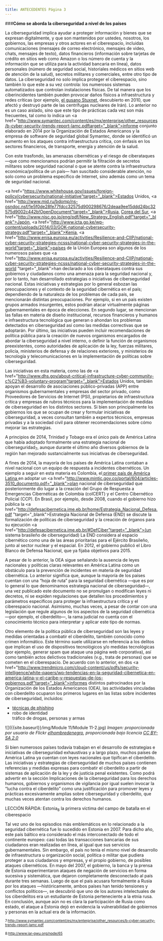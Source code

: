```yaml
---
title: ANTECEDENTES Página 3
---
```


###**Cómo se aborda la ciberseguridad a nivel de los países**

La ciberseguridad implica ayudar a proteger información y bienes que se expresan digitalmente, y que son mantenidos por ustedes, nosotros, los gobiernos, las empresas y otros actores en el ciberespacio, incluidas comunicaciones (mensajes de correo electrónico, mensajes de video, chats, mensajes de texto), datos financieros (información sobre tarjetas de crédito en sitios web como Amazon o los número de cuenta y la información que se utiliza para la actividad bancaria en línea), datos personales (número de seguridad social, historiales médicos en sitios web de atención de la salud), secretos militares y comerciales, entre otro tipo de datos. La ciberseguridad no solo implica proteger el ciberespacio, sino también lo que este a su vez controla: los numerosos sistemas automatizados que controlan instalaciones físicas.
 De tal manera que los ciberincidentes también pueden provocar daños físicos a infraestructura y redes críticas (por ejemplo, <a href="//https://es.wikipedia.org/wiki/Stuxnet" target="_blank">el gusano Stuxnet</a>, descubierto en 2010, que afectó y destruyó parte de las centrífugas nucleares de Irán). Lo anterior no es un caso aislado, sino que este tipo de prácticas cada vez son más frecuentes, tal como lo indica un <a href="http://www.symantec.com/content/es/mx/enterprise/other_resources/b-cyber-security-trends-report-lamc.pdftarget="_blank">informe conjunto</a></a> elaborado en 2014 por la Organización de Estados Americanos y la empresa de software de seguridad global Symantec, donde se identificó un aumento en los ataques contra infraestructura crítica, con énfasis en los sectores financieros, de transporte, energía y atención de la salud.

Con este trasfondo, las amenazas cibernéticas y el riesgo de ciberataques —que como mencionamos podrían permitir la filtración de secretos militares sobre seguridad nacional o que se atente contra la infraestructura económica/política de un país— han suscitado considerable atención, no solo como un problema específico de Internet, sino además como un tema de seguridad nacional.

<a href="https://www.whitehouse.gov/issues/foreign-policy/cybersecurity/national-initiative"target="_blank">Estados Unidos</a>,
<a href="http://www.mid.ru/bdomp/ns-osndoc.nsf/1e5f0de28fe77fdcc32575d900298676/2deaa9ee15ddd24bc32575d9002c442b!OpenDocument"target="_blank">Rusia</a>, 
<a href="https://ccdcoe.org/strategies-policies.html" target="_blank">Corea del Sur</a>, <a href="http://www.nisc.go.jp/eng/pdf/New_Strategy_English.pdf"target="_blank">Japón</a>, <a href="http://www.icta.go.ke/wp-content/uploads/2014/03/GOK-national-cybersecurity-strategy.pdf"target="_blank">Kenia</a>,
<a href="http://www.enisa.europa.eu/activities/Resilience-and-CIIP/national-cyber-security-strategies-ncsss/national-cyber-security-strategies-in-the-world"target="_blank">países de la Unión Europea</a>
son algunos de los numerosos países que <a href="http://www.enisa.europa.eu/activities/Resilience-and-CIIP/national-cyber-security-strategies-ncsss/national-cyber-security-strategies-in-the-world "target="_blank">han declarado</a> a los ciberataques contra sus gobiernos y ciudadanos como una amenaza para la seguridad nacional y, por lo tanto, han desarrollado estrategias o iniciativas de ciberseguridad nacional. Estas iniciativas y estrategias por lo general esbozan las preocupaciones y el contexto de la seguridad cibernética en el país; dependiendo de la naturaleza de los problemas de cada país, se mencionarán distintas preocupaciones. Por ejemplo, si en un país existen grupos armados insurgentes, estos podrían atacar virtualmente páginas gubernamentales en época de elecciones. En segundo lugar, se mencionan las fallas en materia de diseño institucional, recursos financieros y humanos e infraestructura tecnológica que generan o ahondan los problemas detectados en ciberseguridad así como las medidas correctivas que se adoptarán. Por último, las iniciativas pueden incluir recomendaciones de política pública para la creación de nuevos organismos encargados de abordar la ciberseguridad a nivel interno, o definir la función de organismos preexistentes, como autoridades de aplicación de la ley, fuerzas militares, policía, ministerios de defensa y de relaciones exteriores, y ministerios de tecnología y telecomunicaciones en la implementación de políticas sobre ciberseguridad. 
  
Las iniciativas en esta materia, como las de <a href="http://www.dhs.gov/about-critical-infrastructure-cyber-community-c%C2%B3-voluntary-program"target="_blank">Estados Unidos</a>, también apoyan el desarrollo de asociaciones público-privadas (APP) entre organismos gubernamentales y empresas del sector privado, como Proveedores de Servicios de Internet (PSI), propietarios de infraestructura crítica y empresas de rubros técnicos para la implementación de medidas de ciberseguridad en los distintos sectores. Si bien son principalmente los gobiernos los que se ocupan de crear y formular iniciativas de ciberseguridad, a veces consultan también a expertos técnicos, empresas privadas y a la sociedad civil para obtener recomendaciones sobre cómo mejorar las estrategias. 

A principios de 2014, Trinidad y Tobago era el único país de América Latina que había adoptado formalmente una estrategia nacional de ciberseguridad<sub>7</sub>, aunque durante el último año diversos gobiernos de la región han mejorado sustancialmente sus iniciativas de ciberseguridad. 

A fines de 2014, la mayoría de los países de América Latina contaban a nivel nacional con un equipo de respuesta a incidentes cibernéticos. Un ejemplo a seguir en esta materia es Colombia, el<a href="https://freedomhouse.org/report/freedom-net/2014/colombia"> primer país de América Latina </a>
en adoptar un <a href="http://www.mintic.gov.co/portal/604/articles-3510_documento.pdf="_blank">plan nacional de ciberseguridad</a>
que posteriormente dio lugar a la creación del Grupo de Respuesta a Emergencias Cibernéticas de Colombia (coICERT) y el Centro Cibernético Policial (CCP). En Brasil, por ejemplo, desde 2008, cuando el gobierno hizo pública la
<a href="http://defesacibernetica.ime.eb.br/home/Estrategia_Nacional_Defesa.pdf "target="_blank">Estrategia Nacional de Defensa (END) </a>
se discute la formalización de políticas de ciberseguridad y la creación de órganos para su ejecución <a href="http://defesacibernetica.ime.eb.br/#DefCiber"target="_blank">(un sistema brasileño de ciberseguridad)</a>
La END considera al espacio cibernético como una de las áreas prioritarias para el Ejército Brasileño, junto al sector nuclear y el espacial. En 2012, el gobierno publicó el Libro Blanco de Defensa Nacional, que ya fijaba objetivos para 2015. 

A pesar de lo anterior, la OEA sigue señalando la ausencia de leyes nacionales y políticas claras relevantes en América Latina como un obstáculo para la prevención de incidentes en materia de seguridad cibernética. Lo anterior significa que, aunque la mayoría de los países cuentan con una “hoja de ruta” para la seguridad cibernética —que es por lo general lo que denominamos estrategia nacional de ciberseguridad—, una vez publicado este documento no se promulgan o modifican leyes ni decretos, ni se expiden regulaciones que detallen los procedimientos y parámetros específicos para proteger la infraestructura crítica y el ciberespacio nacional. Asimismo, muchas veces, a pesar de contar con una legislación que regule algunos de los aspectos de la seguridad cibernética —por ejemplo, el ciberdelito—, la rama judicial no cuenta con el conocimiento técnico para interpretar y aplicar este tipo de normas.

Otro elemento de la política pública de ciberseguridad son las leyes y medidas orientadas a combatir el ciberdelito, también conocido como crimen informático. Este término suele utilizarse en referencia a los delitos que implican el uso de dispositivos tecnológicos y/o medidas tecnológicas (por ejemplo, generar spam que ataque una página web corporativa), así como también actos delictivos tradicionales (v.g., trata de personas) que se cometen en el ciberespacio. 
De acuerdo con lo anterior, en dos <a href="http://www.trendmicro.com/cloud-content/us/pdfs/security-intelligence/white-papers/wp-tendencias-en-la-seguridad-cibernetica-en-america-latina-y-el-caribe-y-respuestas-de-los-gobiernos.pdf"target="_blank">informes distintos</a>
patrocinados por la Organización de los Estados Americanos (OEA), las actividades vinculadas con ciberdelito ocuparon los primeros lugares en las listas sobre incidentes de ciberseguridad, incluidos:

<ul><li><a href="http://www.internetlab.es/post/2478/el-phishing/="_blank">técnicas de phishing</a></li>
<li>robo de identidad</li> 
</li> tráfico de drogas, personas y armas</li></ul> 

![]({{site.baseurl}}/img/Module 11/Module 11-2.jpg)
*Imagen: proporcionada por usuario de Flickr <a href="https://www.flickr.com/photos/77519207@N02/">elhombredenegro</a>, proporcionada bajo licencia <a href="https://creativecommons.org/licenses/by-sa/2.0/" target="_blank">CC BY-SA 2.0</a>*

Si bien numerosos países todavía trabajan en el desarrollo de estrategias e iniciativas de ciberseguridad exhaustivas y a largo plazo, muchos países de América Latina ya cuentan con leyes nacionales que tipifican el
ciberdelito. Las iniciativas y estrategias de ciberseguridad de muchos países contienen referencias y medidas expresas para combatir el ciberdelito a partir de sistemas de aplicación de la ley y de justicia penal existentes. Como podrá advertir en la sección Implicaciones de la ciberseguridad para los derechos humanos, gobiernos y organismos de vigilancia por igual suelen invocar la “lucha contra el ciberdelito” como una justificación para promover leyes y prácticas excesivamente amplias sobre ciberseguridad y ciberdelito, que muchas veces atentan contra los derechos humanos.

LECCIÓN RÁPIDA: Estonia<sub>8</sub> la primera víctima del campo de batalla en el ciberespacio

Tal vez uno de los episodios más emblemáticos en lo relacionado a la seguridad cibernética fue lo sucedido en Estonia en 2007. Para dicho año, este país báltico era considerado el más interconectado de todo el continente europeo: casi todas las transacciones bancarias de sus ciudadanos eran realizadas en línea, al igual que sus servicios gubernamentales. Sin embargo, el país no tenía el mismo nivel de desarrollo de infraestructura u organización social, política o militar que pudiera proteger a sus ciudadanos y empresas, y el propio gobierno, de posibles ataques cibernéticos. En mayo del 2007, el gobierno, la banca y la prensa de Estonia experimentaron ataques de negación de servicios en forma sucesiva y sistemática, que dejaron completamente desconectado al país durante tres semanas. Luego de que el país acusara formalmente a Rusia por los ataques —históricamente, ambos países han tenido tensiones y conflictos políticos—, se descubrió que uno de los autores intelectuales de los ciberdelitos era un estudiante de Estonia perteneciente a la etnia rusa. En conclusión, aunque aún no es clara la participación de Rusia como estado, el ataque a Estonia dejó en evidencia la vulnerabilidad de gobiernos y personas en la actual era de la información.

<sub> 7:<a href="http://www.symantec.com/content/es/mx/enterprise/other_resources/b-cyber-security-trends-report-lamc.pdf" target="_blank">http://www.symantec.com/content/es/mx/enterprise/other_resources/b-cyber-security-trends-report-lamc.pdf</a></sub>

<sub> 8:<a href="http://www.iar-gwu.org/node/65" target="_blank">http://www.iar-gwu.org/node/65</a></sub>
